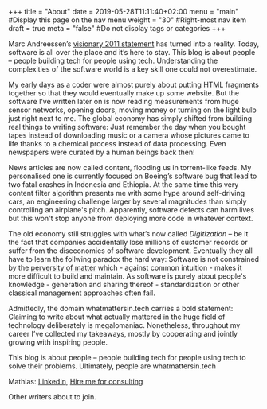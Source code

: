 +++
title = "About"
date = 2019-05-28T11:11:40+02:00
menu = "main" #Display this page on the nav menu
weight = "30" #Right-most nav item
draft = true
meta = "false" #Do not display tags or categories
+++

Marc Andreessen’s 
[visionary 2011 statement](https://a16z.com/2011/08/20/why-software-is-eating-the-world/)
has turned into a reality. Today, software is all over the place and it’s
here to stay. This blog is about people – people building tech for people using
tech. Understanding the complexities of the
software world is a key skill one could not overestimate.

My early days as a coder were almost purely about putting HTML fragments
together so that they would eventually make up some website. But the software
I’ve written later on is now reading measurements from huge sensor networks,
opening doors, moving money or turning on the light bulb just right next to me.
The global economy has simply shifted from building real things to writing
software: Just remember the day when you bought tapes instead of downloading
music or a camera whose pictures came to life thanks to a chemical process
instead of data processing. Even newspapers were curated by a human beings back
then! 

News articles are now called content, flooding us in torrent-like feeds. My
personalised one is currently focused on Boeing’s software bug that lead to two
fatal crashes in Indonesia and Ethiopia. At the same time this very content
filter algorithm presents me with some hype around self-driving cars, an
engineering challenge larger by several magnitudes than simply controlling an
airplane's pitch. Apparently, software defects can harm lives but this won't
stop anyone from deploying more code in whatever context.

The old economy still struggles with what’s now called _Digitization_ – be it
the fact that companies accidentally lose millions of customer records or suffer 
from the diseconomies of software development. Eventually they all have to learn
the follwing paradox the hard way: Software is not constrained by the
[perversity of matter](https://www.gnu.org/philosophy/stallman-mec-india.html) 
which - against common intuition - makes it more difficult to build and
maintain. As software is purely about people's knowledge - generation and
sharing thereof - standardization or other classical management approaches 
often fail. 

Admittedly, the domain whatmattersin.tech carries a bold statement: Claiming to
write about what actually mattered in the huge field of technology deliberately
is megalomaniac. Nonetheless, throughout my career I’ve collected my takeaways,
mostly by cooperating and jointly growing with inspiring people.

This blog is about people – people building tech for people using tech to solve
their problems. Ultimately, people are whatmattersin.tech

Mathias: [LinkedIn](https://www.linkedin.com/in/mathiasfrey/), 
[Hire me for consulting](https://www.c99.at/)

Other writers about to join. 